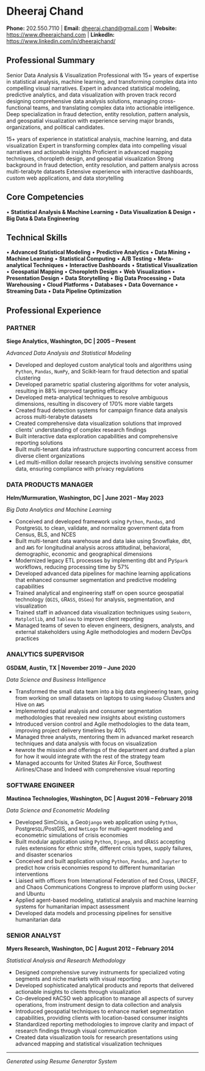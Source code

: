 # Dheeraj Chand

**Phone:** 202.550.7110 | **Email:** dheeraj.chand@gmail.com | **Website:** https://www.dheerajchand.com | **LinkedIn:** https://www.linkedin.com/in/dheerajchand/

## Professional Summary

Senior Data Analysis & Visualization Professional with 15+ years of expertise in statistical analysis, machine learning, and transforming complex data into compelling visual narratives. Expert in advanced statistical modeling, predictive analytics, and data visualization with proven track record designing comprehensive data analysis solutions, managing cross-functional teams, and translating complex data into actionable intelligence. Deep specialization in fraud detection, entity resolution, pattern analysis, and geospatial visualization with experience serving major brands, organizations, and political candidates.

15+ years of experience in statistical analysis, machine learning, and data visualization
Expert in transforming complex data into compelling visual narratives and actionable insights
Proficient in advanced mapping techniques, choropleth design, and geospatial visualization
Strong background in fraud detection, entity resolution, and pattern analysis across multi-terabyte datasets
Extensive experience with interactive dashboards, custom web applications, and data storytelling

## Core Competencies

• **Statistical Analysis & Machine Learning**
• **Data Visualization & Design**
• **Big Data & Data Engineering**

## Technical Skills

• **Advanced Statistical Modeling**
• **Predictive Analytics**
• **Data Mining**
• **Machine Learning**
• **Statistical Computing**
• **A/B Testing**
• **Meta-analytical Techniques**
• **Interactive Dashboards**
• **Statistical Visualization**
• **Geospatial Mapping**
• **Choropleth Design**
• **Web Visualization**
• **Presentation Design**
• **Data Storytelling**
• **Big Data Processing**
• **Data Warehousing**
• **Cloud Platforms**
• **Databases**
• **Data Governance**
• **Streaming Data**
• **Data Pipeline Optimization**

## Professional Experience

### PARTNER
**Siege Analytics, Washington, DC | 2005 – Present**

*Advanced Data Analysis and Statistical Modeling*

- Developed and deployed custom analytical tools and algorithms using `Python`, `Pandas`, `NumPy`, and Scikit-learn for fraud detection and spatial clustering
- Developed parametric spatial clustering algorithms for voter analysis, resulting in 88% improved targeting efficacy
- Developed meta-analytical techniques to resolve ambiguous dimensions, resulting in discovery of 170% more viable targets
- Created fraud detection systems for campaign finance data analysis across multi-terabyte datasets
- Created comprehensive data visualization solutions that improved clients' understanding of complex research findings
- Built interactive data exploration capabilities and comprehensive reporting solutions
- Built multi-tenant data infrastructure supporting concurrent access from diverse client organizations
- Led multi-million dollar research projects involving sensitive consumer data, ensuring compliance with privacy regulations

### DATA PRODUCTS MANAGER
**Helm/Murmuration, Washington, DC | June 2021 – May 2023**

*Big Data Analytics and Machine Learning*

- Conceived and developed framework using `Python`, `Pandas`, and Postgre`SQL` to clean, validate, and normalize government data from Census, BLS, and NCES
- Built multi-tenant data warehouse and data lake using Snowflake, dbt, and `AWS` for longitudinal analysis across attitudinal, behavioral, demographic, economic and geographical dimensions
- Modernized legacy ETL processes by implementing dbt and Py`Spark` workflows, reducing processing time by 57%
- Developed advanced data pipelines for machine learning applications that enhanced consumer segmentation and predictive modeling capabilities
- Trained analytical and engineering staff on open source geospatial technology (`QGIS`, `G`R`ASS`, `OSGeo`) for analysis, segmentation, and visualization
- Trained staff in advanced data visualization techniques using `Seaborn`, `Matplotlib`, and `Tableau` to improve client reporting
- Managed teams of seven to eleven engineers, designers, analysts, and external stakeholders using Agile methodologies and modern DevOps practices

### ANALYTICS SUPERVISOR
**GSD&M, Austin, TX | November 2019 – June 2020**

*Data Science and Business Intelligence*

- Transformed the small data team into a big data engineering team, going from working on small datasets on laptops to using `Hadoop` Clusters and Hive on `AWS`
- Implemented spatial analysis and consumer segmentation methodologies that revealed new insights about existing customers
- Introduced version control and Agile methodologies to the data team, improving project delivery timelines by 40%
- Managed three analysts, mentoring them in advanced market research techniques and data analysis with focus on visualization
- `R`ewrote the mission and offerings of the department and drafted a plan for how it would integrate with the rest of the strategy team
- Managed accounts for United States Air Force, Southwest Airlines/Chase and Indeed with comprehensive visual reporting

### SOFTWARE ENGINEER
**Mautinoa Technologies, Washington, DC | August 2016 – February 2018**

*Data Science and Econometric Modeling*

- Developed SimCrisis, a Geo`Django` web application using `Python`, Postgre`SQL`/PostGIS, and `NetLogo` for multi-agent modeling and econometric simulations of crisis economies
- Built modular application using `Python`, `Django`, and `G`R`ASS` accepting rules extensions for ethnic strife, different crisis types, supply failures, and disaster scenarios
- Conceived and built application using `Python`, `Pandas`, and `Jupyter` to predict how crisis economies respond to different humanitarian interventions
- Liaised with officers from International Federation of `R`ed Cross, UNICEF, and Chaos Communications Congress to improve platform using `Docker` and Ubuntu
- Applied agent-based modeling, statistical analysis and machine learning systems for humanitarian impact assessment
- Developed data models and processing pipelines for sensitive humanitarian data

### SENIOR ANALYST
**Myers Research, Washington, DC | August 2012 – February 2014**

*Statistical Analysis and Research Methodology*

- Designed comprehensive survey instruments for specialized voting segments and niche markets with visual reporting
- Developed sophisticated analytical products and reports that delivered actionable insights to clients through visualization
- Co-developed `R`ACSO web application to manage all aspects of survey operations, from instrument design to data collection and analysis
- Introduced geospatial techniques to enhance market segmentation capabilities, providing clients with location-based consumer insights
- Standardized reporting methodologies to improve clarity and impact of research findings through visual communication
- Created data visualization tools for research presentations using advanced mapping and statistical visualization techniques

---

*Generated using Resume Generator System*